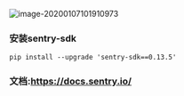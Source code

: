 ![image-20200107101910973](C:\Users\fjllo\AppData\Roaming\Typora\typora-user-images\image-20200107101910973.png)

### 安装sentry-sdk

```
pip install --upgrade 'sentry-sdk==0.13.5'
```

### 文档:https://docs.sentry.io/

